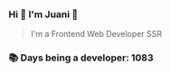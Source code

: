 ### Hi 👋 I&#39;m Juani 🦁

> I&#39;m a Frontend Web Developer SSR

### 📚 Days being a developer: 1083
